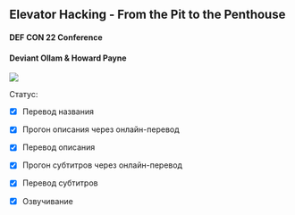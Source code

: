 ## Elevator Hacking - From the Pit to the Penthouse

#### DEF CON 22 Conference
#### Deviant Ollam & Howard Payne

[![](http://img.youtube.com/vi/oHf1vD5_b5I/0.jpg)](https://www.youtube.com/watch?v=oHf1vD5_b5I)

Статус:
- [x] Перевод названия
- [x] Прогон описания через онлайн-перевод
- [x] Перевод описания
- [x] Прогон субтитров через онлайн-перевод
- [x] Перевод субтитров
- [x] Озвучивание

